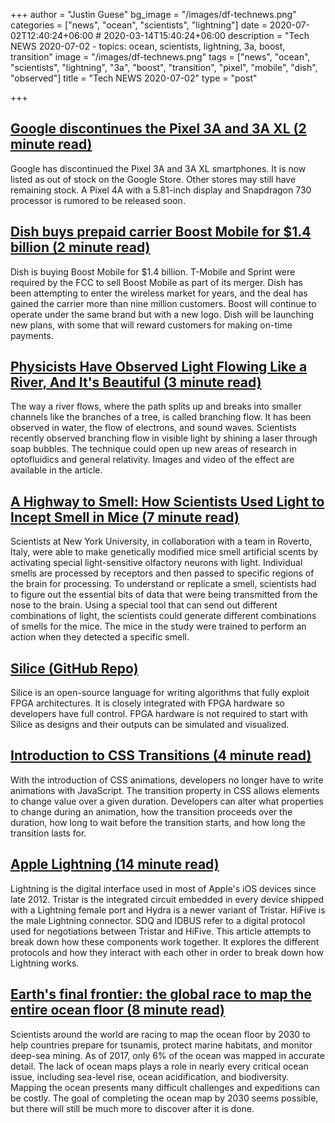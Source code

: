 +++
author = "Justin Guese"
bg_image = "/images/df-technews.png"
categories = ["news", "ocean", "scientists", "lightning"]
date = 2020-07-02T12:40:24+06:00 # 2020-03-14T15:40:24+06:00
description = "Tech NEWS 2020-07-02 - topics: ocean, scientists, lightning, 3a, boost, transition"
image = "/images/df-technews.png"
tags = ["news", "ocean", "scientists", "lightning", "3a", "boost", "transition", "pixel", "mobile", "dish", "observed"]
title = "Tech NEWS 2020-07-02"
type = "post"

+++

## [Google discontinues the Pixel 3A and 3A XL (2 minute read)](https://www.theverge.com/2020/7/1/21310786/google-discontinues-pixel-3a-xl-4a-android-mid-range-budget/1/010001730f03e9c4-e468cbbf-fc72-4efe-869e-f4a24539371c-000000/HEAcq9BulPhBsWYgaEza1a7gcYLbGdu5I07wFppbeoo=148)

Google has discontinued the Pixel 3A and 3A XL smartphones. It is now listed as out of stock on the Google Store. Other stores may still have remaining stock. A Pixel 4A with a 5.81-inch display and Snapdragon 730 processor is rumored to be released soon.

## [Dish buys prepaid carrier Boost Mobile for $1.4 billion (2 minute read)](https://www.engadget.com/dish-acquires-boost-mobile-wireless-carrier-171217646.html/1/010001730f03e9c4-e468cbbf-fc72-4efe-869e-f4a24539371c-000000/6Yva_ImjwKaMsYtGsEht_BbZPw_sG8H6X9mWJY7TuQk=148)

Dish is buying Boost Mobile for $1.4 billion. T-Mobile and Sprint were required by the FCC to sell Boost Mobile as part of its merger. Dish has been attempting to enter the wireless market for years, and the deal has gained the carrier more than nine million customers. Boost will continue to operate under the same brand but with a new logo. Dish will be launching new plans, with some that will reward customers for making on-time payments.

## [Physicists Have Observed Light Flowing Like a River, And It's Beautiful (3 minute read)](https://www.sciencealert.com/physicists-have-observed-light-flowing-like-a-river-and-it-s-beautiful/1/010001730f03e9c4-e468cbbf-fc72-4efe-869e-f4a24539371c-000000/GyRKgiFzmXEwn04MeJYo-WCavmJlIelshyjsueDcn0g=148)

The way a river flows, where the path splits up and breaks into smaller channels like the branches of a tree, is called branching flow. It has been observed in water, the flow of electrons, and sound waves. Scientists recently observed branching flow in visible light by shining a laser through soap bubbles. The technique could open up new areas of research in optofluidics and general relativity. Images and video of the effect are available in the article.

## [A Highway to Smell: How Scientists Used Light to Incept Smell in Mice (7 minute read)](https://singularityhub.com/2020/07/01/a-highway-to-smell-how-scientists-used-light-to-incept-smell-in-mice//1/010001730f03e9c4-e468cbbf-fc72-4efe-869e-f4a24539371c-000000/KDeKEN_Czjy9Sv_MmZwkYDZTaQaQ5voGLbRwlMHRN7Y=148)

Scientists at New York University, in collaboration with a team in Roverto, Italy, were able to make genetically modified mice smell artificial scents by activating special light-sensitive olfactory neurons with light. Individual smells are processed by receptors and then passed to specific regions of the brain for processing. To understand or replicate a smell, scientists had to figure out the essential bits of data that were being transmitted from the nose to the brain. Using a special tool that can send out different combinations of light, the scientists could generate different combinations of smells for the mice. The mice in the study were trained to perform an action when they detected a specific smell.

## [Silice (GitHub Repo)](https://github.com/sylefeb/Silice/1/010001730f03e9c4-e468cbbf-fc72-4efe-869e-f4a24539371c-000000/O22FkWUbj2vH8qdCiu0QUWTfVocQmcj9PLukBHiOPqc=148)

Silice is an open-source language for writing algorithms that fully exploit FPGA architectures. It is closely integrated with FPGA hardware so developers have full control. FPGA hardware is not required to start with Silice as designs and their outputs can be simulated and visualized.

## [Introduction to CSS Transitions (4 minute read)](https://nelsonmichael.dev/introduction-to-css-transitions-ckc396nae003u5es1097h5rr1/1/010001730f03e9c4-e468cbbf-fc72-4efe-869e-f4a24539371c-000000/eZ1KYVsNw8Fl5mbhbLjydwwqVwqv7FrXOkQW2VMSkBA=148)

With the introduction of CSS animations, developers no longer have to write animations with JavaScript. The transition property in CSS allows elements to change value over a given duration. Developers can alter what properties to change during an animation, how the transition proceeds over the duration, how long to wait before the transition starts, and how long the transition lasts for.

## [Apple Lightning (14 minute read)](https://nyansatan.github.io/lightning//1/010001730f03e9c4-e468cbbf-fc72-4efe-869e-f4a24539371c-000000/cPXIgj59NPEx-pQ6TBU4-wcHYZdawN987T4cOZUdXkQ=148)

Lightning is the digital interface used in most of Apple's iOS devices since late 2012. Tristar is the integrated circuit embedded in every device shipped with a Lightning female port and Hydra is a newer variant of Tristar. HiFive is the male Lightning connector. SDQ and IDBUS refer to a digital protocol used for negotiations between Tristar and HiFive. This article attempts to break down how these components work together. It explores the different protocols and how they interact with each other in order to break down how Lightning works.

## [Earth's final frontier: the global race to map the entire ocean floor (8 minute read)](https://www.theguardian.com/environment/2020/jun/30/earths-final-frontier-the-global-race-to-map-the-entire-ocean-floor/1/010001730f03e9c4-e468cbbf-fc72-4efe-869e-f4a24539371c-000000/vI-6GlTDal470gAd6-KyfJEbdySAiE8V9ggamK9DEZg=148)

Scientists around the world are racing to map the ocean floor by 2030 to help countries prepare for tsunamis, protect marine habitats, and monitor deep-sea mining. As of 2017, only 6% of the ocean was mapped in accurate detail. The lack of ocean maps plays a role in nearly every critical ocean issue, including sea-level rise, ocean acidification, and biodiversity. Mapping the ocean presents many difficult challenges and expeditions can be costly. The goal of completing the ocean map by 2030 seems possible, but there will still be much more to discover after it is done.

